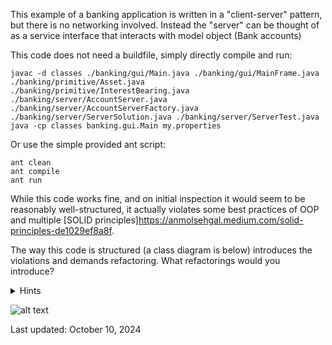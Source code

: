 This example of a banking application is written in a "client-server" pattern, but there is no networking involved.
Instead the "server" can be thought of as a service interface that interacts with model object (Bank accounts)

This code does not need a buildfile, simply directly compile and run:
```
javac -d classes ./banking/gui/Main.java ./banking/gui/MainFrame.java ./banking/primitive/Asset.java ./banking/primitive/InterestBearing.java ./banking/server/AccountServer.java ./banking/server/AccountServerFactory.java  ./banking/server/ServerSolution.java ./banking/server/ServerTest.java
java -cp classes banking.gui.Main my.properties
```

Or use the simple provided ant script:
```
ant clean
ant compile
ant run
```

While this code works fine, and on initial inspection it would seem to be reasonably well-structured, it actually violates some
best practices of OOP and multiple [SOLID principles]https://anmolsehgal.medium.com/solid-principles-de1029ef8a8f.

The way this code is structured (a class diagram is below) introduces the violations and demands refactoring. What refactorings would you introduce?

<details>
  <summary>Hints</summary>

  #### Single Responsibility Principle (SRP)
  The SRP says *a component/object should have a single responsibility.* Uncle Bob puts it as:
  "The Single Responsibility Principle (SRP) states that each software module should have one and only one reason to change."
    The ramification for this in code is that when a change to an algorithm is required, it should happen in one place and not affect the users
    (client code) of that code.

    The provided code has 2 distinct sets of responsibilities, embodied in the display() method on Asset with its Swing-based
    realization in abstract class Account, which then is subclassed by Check and Savings accounts which provide withdraw/deposit behaviors
    that have nothing to do with display.

  #### Open-Closed Principle (OCP)
  The OCP says *a component/class should be open for extension but closed for modification.* 
  This means you code with *intention*, directing maintainers/enhancers where and how the code can be specialized/extended. If this intention is
  not clear, the revisions quickly become spaghetti because the newbie is conjecturing (guessing) how to do such extensions. The use of class
  hierarchies, interafes, and the application of structural and behavioral patterns like Template, Strategy, Decorator, and Visitor may be used
  to express such intention.

  The provided code has a subtle OCP problem in that the subtypes of Account have specific yet related implementations of their withdraw and
  deposit behaviors. 
</details>

![alt text][SOLID1_class_diagram]

[SOLID1_class_diagram]: https://www.public.asu.edu/~kgary/ser515/fall23/SOLID_092823_ser515.drawio.png "SOLID Example 1 given class diagram"

Last updated: October 10, 2024
